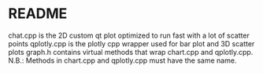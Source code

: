 # README

chat.cpp is the 2D custom qt plot optimized to run fast with a lot of scatter points
qplotly.cpp is the plotly cpp wrapper used for bar plot and 3D scatter plots
graph.h contains virtual methods that wrap chart.cpp and qplotly.cpp.
N.B.: Methods in chart.cpp and qplotly.cpp must have the same name.
